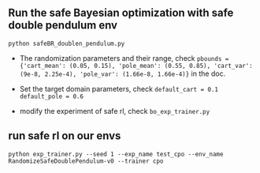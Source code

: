 ## Run the safe Bayesian optimization with safe double pendulum env
`python safeBR_doublen_pendulum.py`

* The randomization parameters and their range, check `pbounds = {'cart_mean': (0.05, 0.15), 'pole_mean': (0.55, 0.85), 'cart_var': (9e-8, 2.25e-4),
               'pole_var': (1.66e-8, 1.66e-4)}` in the doc.

* Set the target domain parameters, check `default_cart = 0.1
default_pole = 0.6`

* modify the experiment of safe rl, check `bo_exp_trainer.py`

## run safe rl on our envs
`python exp_trainer.py --seed 1 --exp_name test_cpo --env_name RandomizeSafeDoublePendulum-v0 --trainer cpo`